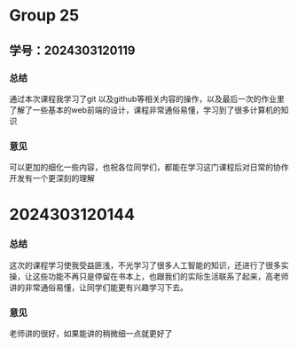 # Group 25


## **学号：2024303120119**  

### 总结

通过本次课程我学习了git 以及github等相关内容的操作，以及最后一次的作业里了解了一些基本的web前端的设计，课程非常通俗易懂，学习到了很多计算机的知识

### 意见

可以更加的细化一些内容，也祝各位同学们，都能在学习这门课程后对日常的协作开发有一个更深刻的理解

# 2024303120144
### 总结
这次的课程学习使我受益匪浅，不光学习了很多人工智能的知识，还进行了很多实操，让这些功能不再只是停留在书本上，也跟我们的实际生活联系了起来，高老师讲的非常通俗易懂，让同学们能更有兴趣学习下去。
### 意见
老师讲的很好，如果能讲的稍微细一点就更好了


